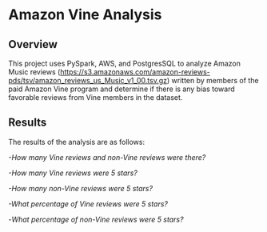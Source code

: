 # **Amazon Vine Analysis**

## **Overview**

This project uses PySpark, AWS, and PostgresSQL to analyze Amazon Music reviews (https://s3.amazonaws.com/amazon-reviews-pds/tsv/amazon_reviews_us_Music_v1_00.tsv.gz) written by members of the paid Amazon Vine program and determine if there is any bias toward favorable reviews from Vine members in the dataset. 

## **Results**

The results of the analysis are as follows:

*-How many Vine reviews and non-Vine reviews were there?*

*-How many Vine reviews were 5 stars?* 

*-How many non-Vine reviews were 5 stars?*

*-What percentage of Vine reviews were 5 stars?*

-*What percentage of non-Vine reviews were 5 stars?*





